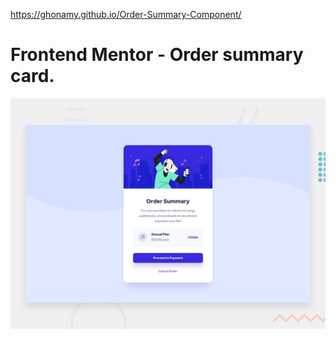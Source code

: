 https://ghonamy.github.io/Order-Summary-Component/

# Frontend Mentor - Order summary card.

![Design preview for the Order summary card coding challenge](./design/desktop-preview.jpg)
